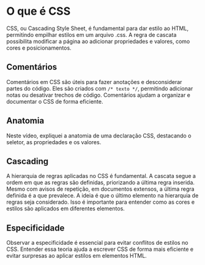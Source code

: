 # O que é CSS

CSS, ou Cascading Style Sheet, é fundamental para dar estilo ao HTML, permitindo empilhar estilos em um arquivo .css. A regra de cascata possibilita modificar a página ao adicionar propriedades e valores, como cores e posicionamentos.

## Comentários

Comentários em CSS são úteis para fazer anotações e desconsiderar partes do código. Eles são criados com `/* texto */`, permitindo adicionar notas ou desativar trechos de código. Comentários ajudam a organizar e documentar o CSS de forma eficiente.

## Anatomia

Neste vídeo, expliquei a anatomia de uma declaração CSS, destacando o seletor, as propriedades e os valores.

## Cascading

A hierarquia de regras aplicadas no CSS é fundamental. A cascata segue a ordem em que as regras são definidas, priorizando a última regra inserida. Mesmo com avisos de repetição, em documentos extensos, a última regra definida é a que prevalece. A ideia é que o último elemento na hierarquia de regras seja considerado. Isso é importante para entender como as cores e estilos são aplicados em diferentes elementos.

## Especificidade

Observar a especificidade é essencial para evitar conflitos de estilos no CSS. Entender essa teoria ajuda a escrever CSS de forma mais eficiente e evitar surpresas ao aplicar estilos em elementos HTML.
